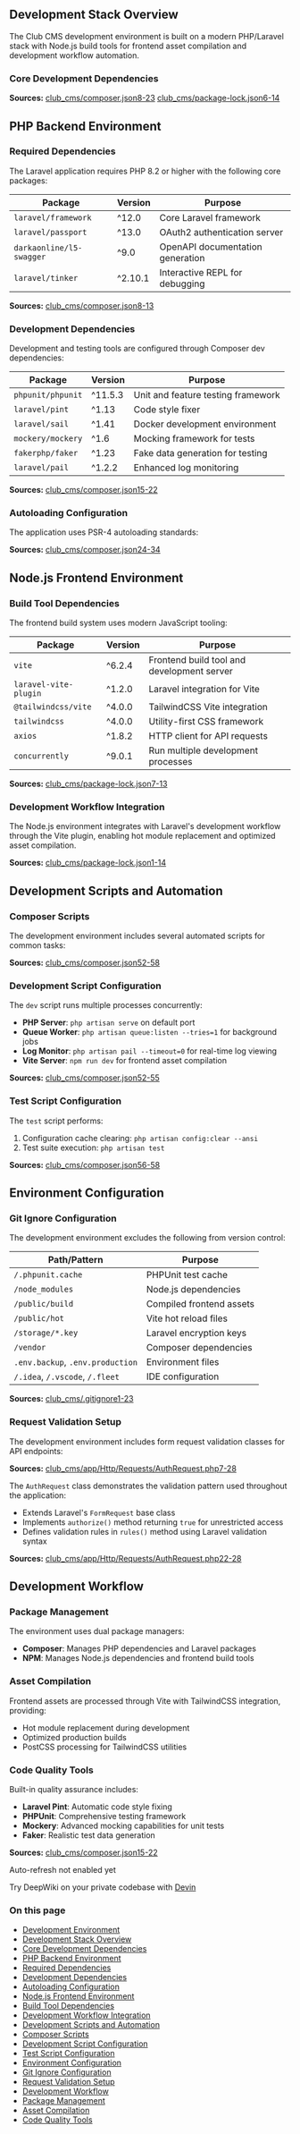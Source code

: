 ## Development Stack Overview

The Club CMS development environment is built on a modern PHP/Laravel stack with Node.js build tools for frontend asset compilation and development workflow automation.

### Core Development Dependencies

**Sources:** [club\_cms/composer.json8-23]() [club\_cms/package-lock.json6-14]()

## PHP Backend Environment

### Required Dependencies

The Laravel application requires PHP 8.2 or higher with the following core packages:

| Package | Version | Purpose |
| --- | --- | --- |
| `laravel/framework` | ^12.0 | Core Laravel framework |
| `laravel/passport` | ^13.0 | OAuth2 authentication server |
| `darkaonline/l5-swagger` | ^9.0 | OpenAPI documentation generation |
| `laravel/tinker` | ^2.10.1 | Interactive REPL for debugging |

**Sources:** [club\_cms/composer.json8-13]()

### Development Dependencies

Development and testing tools are configured through Composer dev dependencies:

| Package | Version | Purpose |
| --- | --- | --- |
| `phpunit/phpunit` | ^11.5.3 | Unit and feature testing framework |
| `laravel/pint` | ^1.13 | Code style fixer |
| `laravel/sail` | ^1.41 | Docker development environment |
| `mockery/mockery` | ^1.6 | Mocking framework for tests |
| `fakerphp/faker` | ^1.23 | Fake data generation for testing |
| `laravel/pail` | ^1.2.2 | Enhanced log monitoring |

**Sources:** [club\_cms/composer.json15-22]()

### Autoloading Configuration

The application uses PSR-4 autoloading standards:

**Sources:** [club\_cms/composer.json24-34]()

## Node.js Frontend Environment

### Build Tool Dependencies

The frontend build system uses modern JavaScript tooling:

| Package | Version | Purpose |
| --- | --- | --- |
| `vite` | ^6.2.4 | Frontend build tool and development server |
| `laravel-vite-plugin` | ^1.2.0 | Laravel integration for Vite |
| `@tailwindcss/vite` | ^4.0.0 | TailwindCSS Vite integration |
| `tailwindcss` | ^4.0.0 | Utility-first CSS framework |
| `axios` | ^1.8.2 | HTTP client for API requests |
| `concurrently` | ^9.0.1 | Run multiple development processes |

**Sources:** [club\_cms/package-lock.json7-13]()

### Development Workflow Integration

The Node.js environment integrates with Laravel's development workflow through the Vite plugin, enabling hot module replacement and optimized asset compilation.

**Sources:** [club\_cms/package-lock.json1-14]()

## Development Scripts and Automation

### Composer Scripts

The development environment includes several automated scripts for common tasks:

**Sources:** [club\_cms/composer.json52-58]()

### Development Script Configuration

The `dev` script runs multiple processes concurrently:

* **PHP Server**: `php artisan serve` on default port
* **Queue Worker**: `php artisan queue:listen --tries=1` for background jobs
* **Log Monitor**: `php artisan pail --timeout=0` for real-time log viewing
* **Vite Server**: `npm run dev` for frontend asset compilation

**Sources:** [club\_cms/composer.json52-55]()

### Test Script Configuration

The `test` script performs:

1. Configuration cache clearing: `php artisan config:clear --ansi`
2. Test suite execution: `php artisan test`

**Sources:** [club\_cms/composer.json56-58]()

## Environment Configuration

### Git Ignore Configuration

The development environment excludes the following from version control:

| Path/Pattern | Purpose |
| --- | --- |
| `/.phpunit.cache` | PHPUnit test cache |
| `/node_modules` | Node.js dependencies |
| `/public/build` | Compiled frontend assets |
| `/public/hot` | Vite hot reload files |
| `/storage/*.key` | Laravel encryption keys |
| `/vendor` | Composer dependencies |
| `.env.backup`, `.env.production` | Environment files |
| `/.idea`, `/.vscode`, `/.fleet` | IDE configuration |

**Sources:** [club\_cms/.gitignore1-23]()

### Request Validation Setup

The development environment includes form request validation classes for API endpoints:

**Sources:** [club\_cms/app/Http/Requests/AuthRequest.php7-28]()

The `AuthRequest` class demonstrates the validation pattern used throughout the application:

* Extends Laravel's `FormRequest` base class
* Implements `authorize()` method returning `true` for unrestricted access
* Defines validation rules in `rules()` method using Laravel validation syntax

**Sources:** [club\_cms/app/Http/Requests/AuthRequest.php22-28]()

## Development Workflow

### Package Management

The environment uses dual package managers:

* **Composer**: Manages PHP dependencies and Laravel packages
* **NPM**: Manages Node.js dependencies and frontend build tools

### Asset Compilation

Frontend assets are processed through Vite with TailwindCSS integration, providing:

* Hot module replacement during development
* Optimized production builds
* PostCSS processing for TailwindCSS utilities

### Code Quality Tools

Built-in quality assurance includes:

* **Laravel Pint**: Automatic code style fixing
* **PHPUnit**: Comprehensive testing framework
* **Mockery**: Advanced mocking capabilities for unit tests
* **Faker**: Realistic test data generation

**Sources:** [club\_cms/composer.json15-22]()

Auto-refresh not enabled yet

Try DeepWiki on your private codebase with [Devin]()

### On this page

* [Development Environment]()
* [Development Stack Overview]()
* [Core Development Dependencies]()
* [PHP Backend Environment]()
* [Required Dependencies]()
* [Development Dependencies]()
* [Autoloading Configuration]()
* [Node.js Frontend Environment]()
* [Build Tool Dependencies]()
* [Development Workflow Integration]()
* [Development Scripts and Automation]()
* [Composer Scripts]()
* [Development Script Configuration]()
* [Test Script Configuration]()
* [Environment Configuration]()
* [Git Ignore Configuration]()
* [Request Validation Setup]()
* [Development Workflow]()
* [Package Management]()
* [Asset Compilation]()
* [Code Quality Tools]()